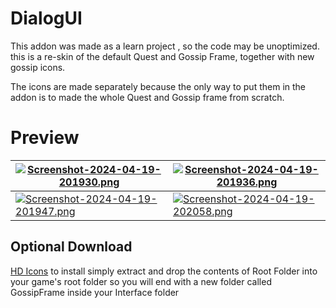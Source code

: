 # DialogUI

This addon was made as a learn project , so the code may be unoptimized. 
this is a re-skin of the default Quest and Gossip Frame, together with new gossip icons.

The icons are made separately because the only way to put them in the addon is to made the whole Quest and Gossip frame from scratch.


# Preview

[![Screenshot-2024-04-19-201930.png](https://i.postimg.cc/MftHqgyq/Screenshot-2024-04-19-201930.png)](https://postimg.cc/MftHqgyq) | [![Screenshot-2024-04-19-201936.png](https://i.postimg.cc/G4tT5dZc/Screenshot-2024-04-19-201936.png)](https://postimg.cc/G4tT5dZc)
--- | ---
[![Screenshot-2024-04-19-201947.png](https://i.postimg.cc/67G2BzWg/Screenshot-2024-04-19-201947.png)](https://postimg.cc/67G2BzWg) | [![Screenshot-2024-04-19-202058.png](https://i.postimg.cc/nMf7h8Qk/Screenshot-2024-04-19-202058.png)](https://postimg.cc/nMf7h8Qk)


## Optional Download

[HD Icons](https://drive.google.com/file/d/19rKBuvAtd2Kl9oYqCF_x0hTdPnCU6Hc5/view?usp=sharing) to install simply extract and drop the contents of Root Folder into your game's root folder so you will end with a new folder called GossipFrame inside your Interface folder
